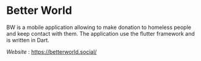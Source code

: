# Better World

BW is a mobile application allowing to make donation to homeless people and keep contact with them. 
The application use the flutter framework and is written in Dart.

*Website* : https://betterworld.social/


